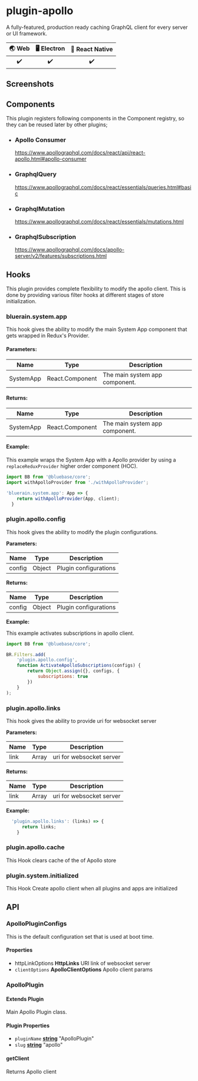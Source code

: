 # plugin-apollo

A fully-featured, production ready caching GraphQL client for every server or UI framework.

| 🌏 Web | 🖥 Electron | 📱 React Native |
| :---: | :--------: | :------------: |
|   ✔️   |     ✔️      |     ✔️     |

## Screenshots

## Components

This plugin registers following components in the Component registry, so they can be reused later by other plugins;

- ### Apollo Consumer

  <https://www.apollographql.com/docs/react/api/react-apollo.html#apollo-consumer>

- ### GraphqlQuery

  <https://www.apollographql.com/docs/react/essentials/queries.html#basic>

- ### GraphqlMutation

  <https://www.apollographql.com/docs/react/essentials/mutations.html>

- ### GraphqlSubscription

  <https://www.apollographql.com/docs/apollo-server/v2/features/subscriptions.html>
  
## Hooks

  This plugin provides complete flexibility to modify the apollo client. This is done by providing various filter hooks at different stages of store initialization.

### bluerain.system.app

  This hook gives the ability to modify the main System App component that gets wrapped in Redux's Provider.

#### **Parameters:**

  | Name      | Type            | Description                    |
  | --------- | --------------- | ------------------------------ |
  | SystemApp | React.Component | The main system app component. |

#### **Returns:**

  | Name      | Type            | Description                    |
  | --------- | --------------- | ------------------------------ |
  | SystemApp | React.Component | The main system app component. |

#### **Example:**

  This example wraps the System App with a Apollo provider by using a `replaceReduxProvider` higher order component (HOC).

  ```javascript
  import BB from '@bluebase/core';
  import withApolloProvider from './withApolloProvider';
  
  'bluerain.system.app': App => {
      return withApolloProvider(App, client);
    }
  ```

### plugin.apollo.config

  This hook gives the ability to modify the plugin configurations.

  **Parameters:**

  | Name   | Type   | Description           |
  | ------ | ------ | --------------------- |
  | config | Object | Plugin configurations |

  **Returns:**

  | Name   | Type   | Description           |
  | ------ | ------ | --------------------- |
  | config | Object | Plugin configurations |

  **Example:**

  This example activates subscriptions in apollo client.

  ```javascript
  import BB from '@bluebase/core';
  
  BR.Filters.add(
      'plugin.apollo.config',
      function ActivateApolloSubscriptions(configs) {
          return Object.assign({}, configs, {
              subscriptions: true
          })
      }
  );
  ```

### plugin.apollo.links

   This hook  gives the ability to provide uri for websocket server

  **Parameters:**

  | Name   | Type   | Description           |
  | ------ | ------ | --------------------- |
  | link | Array | uri for websocket server |

  **Returns:**

  | Name   | Type   | Description           |
  | ------ | ------ | --------------------- |
  | link | Array |uri for websocket server |

  **Example:**

```javascript
  'plugin.apollo.links': (links) => {
      return links;
    }
```

### plugin.apollo.cache

   This Hook clears cache of the of Apollo store

### plugin.system.initialized

   This Hook Create apollo client when all plugins and apps are initialized

## API

<!-- Generated by documentation.js. Update this documentation by updating the source code. -->

### ApolloPluginConfigs

  This is the default configuration set
  that is used at boot time.

#### **Properties**

- httpLinkOptions  **HttpLinks** URI link of websocket server
- `clientOptions` **ApolloClientOptions** Apollo client params

### ApolloPlugin

#### **Extends Plugin**

  Main Apollo Plugin class.

#### **Plugin Properties**

- `pluginName` **[string](https://developer.mozilla.org/en-US/docs/Web/JavaScript/Reference/Global_Objects/String)** "ApolloPlugin"
- `slug` **[string](https://developer.mozilla.org/en-US/docs/Web/JavaScript/Reference/Global_Objects/String)** "apollo"

#### getClient

  Returns Apollo client
